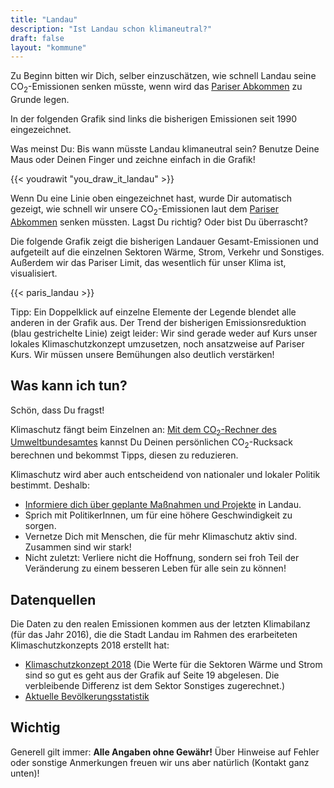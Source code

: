 ```yaml
---
title: "Landau"
description: "Ist Landau schon klimaneutral?"
draft: false
layout: "kommune"
---
```


Zu Beginn bitten wir Dich, selber einzuschätzen, wie schnell Landau seine
CO<sub>2</sub>-Emissionen senken müsste, wenn wird das [Pariser Abkommen](../../paris-limits) zu Grunde legen.

In der folgenden Grafik sind links die bisherigen Emissionen seit 1990 eingezeichnet.

Was meinst Du: Bis wann müsste Landau klimaneutral sein? Benutze Deine Maus oder Deinen Finger und zeichne einfach in die Grafik!

{{< youdrawit "you_draw_it_landau" >}}

Wenn Du eine Linie oben eingezeichnet hast, wurde Dir automatisch gezeigt, wie schnell wir unsere CO<sub>2</sub>-Emissionen laut dem [Pariser Abkommen](../../paris-limits) senken müssten. Lagst Du richtig? Oder bist Du überrascht?

Die folgende Grafik zeigt die bisherigen Landauer Gesamt-Emissionen und aufgeteilt auf die einzelnen Sektoren Wärme, Strom, Verkehr und Sonstiges. Außerdem wir das Pariser Limit, das wesentlich für unser Klima ist, visualisiert.

{{< paris_landau >}}

Tipp: Ein Doppelklick auf einzelne Elemente der Legende blendet alle anderen in der Grafik aus.
Der Trend der bisherigen Emissionsreduktion (blau gestrichelte Linie) zeigt leider:
Wir sind gerade weder auf Kurs unser lokales Klimaschutzkonzept umzusetzen, noch ansatzweise auf Pariser Kurs. Wir müssen unsere Bemühungen also deutlich verstärken!

## Was kann ich tun?

Schön, dass Du fragst!

Klimaschutz fängt beim Einzelnen an: [Mit dem CO<sub>2</sub>-Rechner des Umweltbundesamtes](https://uba.co2-rechner.de/de_DE/) kannst Du Deinen persönlichen CO<sub>2</sub>-Rucksack berechnen und bekommst Tipps, diesen zu reduzieren.

Klimaschutz wird aber auch entscheidend von nationaler und lokaler Politik bestimmt.
Deshalb:

- [Informiere dich über geplante Maßnahmen und Projekte](https://www.landau.de/Leben-Wohnen/Stadtentwicklung/Klimaschutzinitiative) in Landau.
- Sprich mit PolitikerInnen, um für eine höhere Geschwindigkeit zu sorgen.
- Vernetze Dich mit Menschen, die für mehr Klimaschutz aktiv sind. Zusammen sind wir stark!
- Nicht zuletzt: Verliere nicht die Hoffnung, sondern sei froh Teil der Veränderung zu einem besseren Leben für alle sein zu können!

## Datenquellen

Die Daten zu den realen Emissionen kommen aus der letzten Klimabilanz (für das Jahr 2016), die die Stadt Landau im Rahmen des erarbeiteten Klimaschutzkonzepts 2018 erstellt hat:

- [Klimaschutzkonzept 2018](https://www.landau.de/output/download.php?file=%2Fmedia%2Fcustom%2F2644_3668_1.PDF%3F1548152352&fn=Klimaschutzkonzept) (Die Werte für die Sektoren Wärme und Strom sind so gut es geht aus der Grafik auf Seite 19 abgelesen. Die verbleibende Differenz ist dem Sektor Sonstiges zugerechnet.)
- [Aktuelle Bevölkerungsstatistik](https://www.landau.de/Wirtschaft-Bildung/Wirtschaft/Daten-und-Fakten)

## Wichtig

Generell gilt immer: **Alle Angaben ohne Gewähr!** Über Hinweise auf
Fehler oder sonstige Anmerkungen freuen wir uns aber natürlich (Kontakt ganz unten)!
